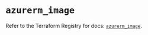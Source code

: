 # `azurerm_image`

Refer to the Terraform Registry for docs: [`azurerm_image`](https://registry.terraform.io/providers/hashicorp/azurerm/3.116.0/docs/resources/image).
